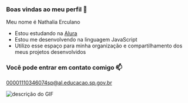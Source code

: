 ### Boas vindas ao meu perfil 💙

Meu nome é Nathalia Erculano

- Estou estudando na [Alura](https://www.alura.com.br/)
- Estou me desenvolvendo na linguagem JavaScript
- Utilizo esse espaço para minha organização e compartilhamento dos meus projetos desenvolvidos

### Você pode entrar em contato comigo 📫

00001110346074sp@al.educacao.sp.gov.br

![descrição do GIF](https://media1.tenor.com/m/JpSXgIijp_gAAAAd/bal-dog.gif)

